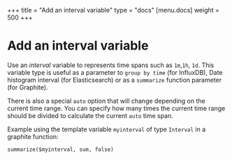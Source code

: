 +++
title = "Add an interval variable"
type = "docs"
[menu.docs]
weight = 500
+++

# Add an interval variable

Use an _interval_ variable to represents time spans such as `1m`,`1h`, `1d`. This variable type is useful as a parameter to `group by time` (for InfluxDB), Date histogram interval (for Elasticsearch) or as a `summarize` function parameter (for Graphite).

There is also a special `auto` option that will change depending on the current time range. You can specify how many times the current time range should be divided to calculate the current `auto` time span.


Example using the template variable `myinterval` of type `Interval` in a graphite function:

```
summarize($myinterval, sum, false)
```
